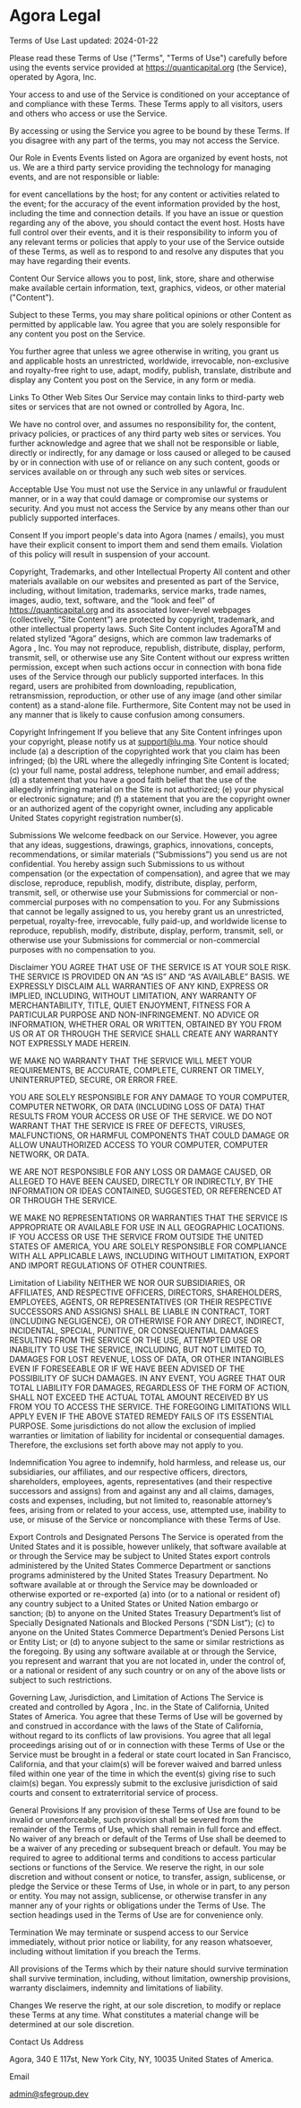 # Agora Legal

Terms of Use
Last updated: 2024-01-22

Please read these Terms of Use ("Terms", "Terms of Use") carefully before using the events service provided at https://quanticapital.org (the Service), operated by Agora, Inc.

Your access to and use of the Service is conditioned on your acceptance of and compliance with these Terms. These Terms apply to all visitors, users and others who access or use the Service.

By accessing or using the Service you agree to be bound by these Terms. If you disagree with any part of the terms, you may not access the Service.

Our Role in Events
Events listed on Agora are organized by event hosts, not us. We are a third party service providing the technology for managing events, and are not responsible or liable:

for event cancellations by the host;
for any content or activities related to the event;
for the accuracy of the event information provided by the host, including the time and connection details.
If you have an issue or question regarding any of the above, you should contact the event host. Hosts have full control over their events, and it is their responsibility to inform you of any relevant terms or policies that apply to your use of the Service outside of these Terms, as well as to respond to and resolve any disputes that you may have regarding their events.

Content
Our Service allows you to post, link, store, share and otherwise make available certain information, text, graphics, videos, or other material ("Content").

Subject to these Terms, you may share political opinions or other Content as permitted by applicable law. You agree that you are solely responsible for any content you post on the Service.

You further agree that unless we agree otherwise in writing, you grant us and applicable hosts an unrestricted, worldwide, irrevocable, non-exclusive and royalty-free right to use, adapt, modify, publish, translate, distribute and display any Content you post on the Service, in any form or media.

Links To Other Web Sites
Our Service may contain links to third-party web sites or services that are not owned or controlled by Agora, Inc.

We have no control over, and assumes no responsibility for, the content, privacy policies, or practices of any third party web sites or services. You further acknowledge and agree that we shall not be responsible or liable, directly or indirectly, for any damage or loss caused or alleged to be caused by or in connection with use of or reliance on any such content, goods or services available on or through any such web sites or services.

Acceptable Use
You must not use the Service in any unlawful or fraudulent manner, or in a way that could damage or compromise our systems or security. And you must not access the Service by any means other than our publicly supported interfaces.

Consent
If you import people's data into Agora (names / emails), you must have their explicit consent to import them and send them emails. Violation of this policy will result in suspension of your account.

Copyright, Trademarks, and other Intellectual Property
All content and other materials available on our websites and presented as part of the Service, including, without limitation, trademarks, service marks, trade names, images, audio, text, software, and the “look and feel” of https://quanticapital.org and its associated lower-level webpages (collectively, “Site Content”) are protected by copyright, trademark, and other intellectual property laws. Such Site Content includes AgoraTM and related stylized “Agora” designs, which are common law trademarks of Agora , Inc. You may not reproduce, republish, distribute, display, perform, transmit, sell, or otherwise use any Site Content without our express written permission, except when such actions occur in connection with bona fide uses of the Service through our publicly supported interfaces. In this regard, users are prohibited from downloading, republication, retransmission, reproduction, or other use of any image (and other similar content) as a stand-alone file. Furthermore, Site Content may not be used in any manner that is likely to cause confusion among consumers.

Copyright Infringement
If you believe that any Site Content infringes upon your copyright, please notify us at support@lu.ma. Your notice should include (a) a description of the copyrighted work that you claim has been infringed; (b) the URL where the allegedly infringing Site Content is located; (c) your full name, postal address, telephone number, and email address; (d) a statement that you have a good faith belief that the use of the allegedly infringing material on the Site is not authorized; (e) your physical or electronic signature; and (f) a statement that you are the copyright owner or an authorized agent of the copyright owner, including any applicable United States copyright registration number(s).

Submissions
We welcome feedback on our Service. However, you agree that any ideas, suggestions, drawings, graphics, innovations, concepts, recommendations, or similar materials (“Submissions”) you send us are not confidential. You hereby assign such Submissions to us without compensation (or the expectation of compensation), and agree that we may disclose, reproduce, republish, modify, distribute, display, perform, transmit, sell, or otherwise use your Submissions for commercial or non-commercial purposes with no compensation to you. For any Submissions that cannot be legally assigned to us, you hereby grant us an unrestricted, perpetual, royalty-free, irrevocable, fully paid-up, and worldwide license to reproduce, republish, modify, distribute, display, perform, transmit, sell, or otherwise use your Submissions for commercial or non-commercial purposes with no compensation to you.

Disclaimer
YOU AGREE THAT USE OF THE SERVICE IS AT YOUR SOLE RISK. THE SERVICE IS PROVIDED ON AN “AS IS” AND “AS AVAILABLE” BASIS. WE EXPRESSLY DISCLAIM ALL WARRANTIES OF ANY KIND, EXPRESS OR IMPLIED, INCLUDING, WITHOUT LIMITATION, ANY WARRANTY OF MERCHANTABILITY, TITLE, QUIET ENJOYMENT, FITNESS FOR A PARTICULAR PURPOSE AND NON-INFRINGEMENT. NO ADVICE OR INFORMATION, WHETHER ORAL OR WRITTEN, OBTAINED BY YOU FROM US OR AT OR THROUGH THE SERVICE SHALL CREATE ANY WARRANTY NOT EXPRESSLY MADE HEREIN.

WE MAKE NO WARRANTY THAT THE SERVICE WILL MEET YOUR REQUIREMENTS, BE ACCURATE, COMPLETE, CURRENT OR TIMELY, UNINTERRUPTED, SECURE, OR ERROR FREE.

YOU ARE SOLELY RESPONSIBLE FOR ANY DAMAGE TO YOUR COMPUTER, COMPUTER NETWORK, OR DATA (INCLUDING LOSS OF DATA) THAT RESULTS FROM YOUR ACCESS OR USE OF THE SERVICE. WE DO NOT WARRANT THAT THE SERVICE IS FREE OF DEFECTS, VIRUSES, MALFUNCTIONS, OR HARMFUL COMPONENTS THAT COULD DAMAGE OR ALLOW UNAUTHORIZED ACCESS TO YOUR COMPUTER, COMPUTER NETWORK, OR DATA.

WE ARE NOT RESPONSIBLE FOR ANY LOSS OR DAMAGE CAUSED, OR ALLEGED TO HAVE BEEN CAUSED, DIRECTLY OR INDIRECTLY, BY THE INFORMATION OR IDEAS CONTAINED, SUGGESTED, OR REFERENCED AT OR THROUGH THE SERVICE.

WE MAKE NO REPRESENTATIONS OR WARRANTIES THAT THE SERVICE IS APPROPRIATE OR AVAILABLE FOR USE IN ALL GEOGRAPHIC LOCATIONS. IF YOU ACCESS OR USE THE SERVICE FROM OUTSIDE THE UNITED STATES OF AMERICA, YOU ARE SOLELY RESPONSIBLE FOR COMPLIANCE WITH ALL APPLICABLE LAWS, INCLUDING WITHOUT LIMITATION, EXPORT AND IMPORT REGULATIONS OF OTHER COUNTRIES.

Limitation of Liability
NEITHER WE NOR OUR SUBSIDIARIES, OR AFFILIATES, AND RESPECTIVE OFFICERS, DIRECTORS, SHAREHOLDERS, EMPLOYEES, AGENTS, OR REPRESENTATIVES (OR THEIR RESPECTIVE SUCCESSORS AND ASSIGNS) SHALL BE LIABLE IN CONTRACT, TORT (INCLUDING NEGLIGENCE), OR OTHERWISE FOR ANY DIRECT, INDIRECT, INCIDENTAL, SPECIAL, PUNITIVE, OR CONSEQUENTIAL DAMAGES RESULTING FROM THE SERVICE OR THE USE, ATTEMPTED USE OR INABILITY TO USE THE SERVICE, INCLUDING, BUT NOT LIMITED TO, DAMAGES FOR LOST REVENUE, LOSS OF DATA, OR OTHER INTANGIBLES EVEN IF FORESEEABLE OR IF WE HAVE BEEN ADVISED OF THE POSSIBILITY OF SUCH DAMAGES. IN ANY EVENT, YOU AGREE THAT OUR TOTAL LIABILITY FOR DAMAGES, REGARDLESS OF THE FORM OF ACTION, SHALL NOT EXCEED THE ACTUAL TOTAL AMOUNT RECEIVED BY US FROM YOU TO ACCESS THE SERVICE. THE FOREGOING LIMITATIONS WILL APPLY EVEN IF THE ABOVE STATED REMEDY FAILS OF ITS ESSENTIAL PURPOSE. Some jurisdictions do not allow the exclusion of implied warranties or limitation of liability for incidental or consequential damages. Therefore, the exclusions set forth above may not apply to you.

Indemnification
You agree to indemnify, hold harmless, and release us, our subsidiaries, our affiliates, and our respective officers, directors, shareholders, employees, agents, representatives (and their respective successors and assigns) from and against any and all claims, damages, costs and expenses, including, but not limited to, reasonable attorney’s fees, arising from or related to your access, use, attempted use, inability to use, or misuse of the Service or noncompliance with these Terms of Use.

Export Controls and Designated Persons
The Service is operated from the United States and it is possible, however unlikely, that software available at or through the Service may be subject to United States export controls administered by the United States Commerce Department or sanctions programs administered by the United States Treasury Department. No software available at or through the Service may be downloaded or otherwise exported or re-exported (a) into (or to a national or resident of) any country subject to a United States or United Nation embargo or sanction; (b) to anyone on the United States Treasury Department’s list of Specially Designated Nationals and Blocked Persons (“SDN List”); (c) to anyone on the United States Commerce Department’s Denied Persons List or Entity List; or (d) to anyone subject to the same or similar restrictions as the foregoing. By using any software available at or through the Service, you represent and warrant that you are not located in, under the control of, or a national or resident of any such country or on any of the above lists or subject to such restrictions.

Governing Law, Jurisdiction, and Limitation of Actions
The Service is created and controlled by Agora , Inc. in the State of California, United States of America. You agree that these Terms of Use will be governed by and construed in accordance with the laws of the State of California, without regard to its conflicts of law provisions. You agree that all legal proceedings arising out of or in connection with these Terms of Use or the Service must be brought in a federal or state court located in San Francisco, California, and that your claim(s) will be forever waived and barred unless filed within one year of the time in which the event(s) giving rise to such claim(s) began. You expressly submit to the exclusive jurisdiction of said courts and consent to extraterritorial service of process.

General Provisions
If any provision of these Terms of Use are found to be invalid or unenforceable, such provision shall be severed from the remainder of the Terms of Use, which shall remain in full force and effect. No waiver of any breach or default of the Terms of Use shall be deemed to be a waiver of any preceding or subsequent breach or default. You may be required to agree to additional terms and conditions to access particular sections or functions of the Service. We reserve the right, in our sole discretion and without consent or notice, to transfer, assign, sublicense, or pledge the Service or these Terms of Use, in whole or in part, to any person or entity. You may not assign, sublicense, or otherwise transfer in any manner any of your rights or obligations under the Terms of Use. The section headings used in the Terms of Use are for convenience only.

Termination
We may terminate or suspend access to our Service immediately, without prior notice or liability, for any reason whatsoever, including without limitation if you breach the Terms.

All provisions of the Terms which by their nature should survive termination shall survive termination, including, without limitation, ownership provisions, warranty disclaimers, indemnity and limitations of liability.

Changes
We reserve the right, at our sole discretion, to modify or replace these Terms at any time. What constitutes a material change will be determined at our sole discretion.

Contact Us
Address

Agora, 340 E 117st, New York City, NY, 10035 United States of America.

Email

admin@sfegroup.dev
